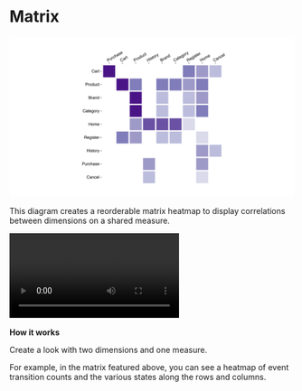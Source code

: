#  Matrix


![](matrix.png)

This diagram creates a reorderable matrix heatmap to display correlations between dimensions on a shared measure.

![](matrix.mov)

**How it works**

Create a look with two dimensions and one measure.

For example, in the matrix featured above, you can see a heatmap of event transition counts and the various states along the rows and columns.
